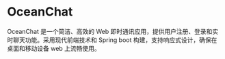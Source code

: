 # OceanChat
OceanChat 是一个简洁、高效的 Web 即时通讯应用，提供用户注册、登录和实时聊天功能。采用现代前端技术和 Spring boot 构建，支持响应式设计，确保在桌面和移动设备 web 上流畅使用。
